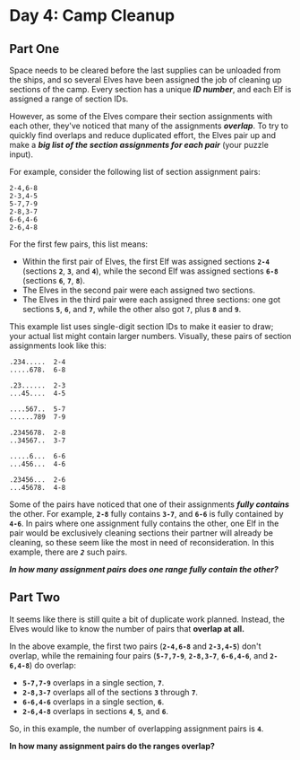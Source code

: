 # Day 4: Camp Cleanup

## Part One

Space needs to be cleared before the last supplies can be unloaded from the ships, and so several Elves have been assigned the job of cleaning up sections of the camp. Every section has a unique **_ID number_**, and each Elf is assigned a range of section IDs.

However, as some of the Elves compare their section assignments with each other, they've noticed that many of the assignments **_overlap_**. To try to quickly find overlaps and reduce duplicated effort, the Elves pair up and make a **_big list of the section assignments for each pair_** (your puzzle input).

For example, consider the following list of section assignment pairs:

```
2-4,6-8
2-3,4-5
5-7,7-9
2-8,3-7
6-6,4-6
2-6,4-8

```

For the first few pairs, this list means:

- Within the first pair of Elves, the first Elf was assigned sections **`2-4`** (sections **`2`**, **`3`**, and **`4`**), while the second Elf was assigned sections **`6-8`** (sections **`6`**, **`7`**, **`8`**).
- The Elves in the second pair were each assigned two sections.
- The Elves in the third pair were each assigned three sections: one got sections **`5`**, **`6`**, and **`7`**, while the other also got `7`, plus **`8`** and **`9`**.

This example list uses single-digit section IDs to make it easier to draw; your actual list might contain larger numbers. Visually, these pairs of section assignments look like this:

```
.234.....  2-4
.....678.  6-8

.23......  2-3
...45....  4-5

....567..  5-7
......789  7-9

.2345678.  2-8
..34567..  3-7

.....6...  6-6
...456...  4-6

.23456...  2-6
...45678.  4-8

```

Some of the pairs have noticed that one of their assignments **_fully contains_** the other. For example, **`2-8`** fully contains **`3-7`**, and **`6-6`** is fully contained by **`4-6`**. In pairs where one assignment fully contains the other, one Elf in the pair would be exclusively cleaning sections their partner will already be cleaning, so these seem like the most in need of reconsideration. In this example, there are **_`2`_** such pairs.

**_In how many assignment pairs does one range fully contain the other?_**

## Part Two

It seems like there is still quite a bit of duplicate work planned. Instead, the Elves would like to know the number of pairs that **overlap at all.**

In the above example, the first two pairs (**`2-4,6-8`** and **`2-3,4-5`**) don't overlap, while the remaining four pairs (**`5-7,7-9`**, **`2-8,3-7`**, **`6-6,4-6`**, and **`2-6,4-8`**) do overlap:

- **`5-7,7-9`** overlaps in a single section, **`7`**.
- **`2-8,3-7`** overlaps all of the sections **`3`** through **`7`**.
- **`6-6,4-6`** overlaps in a single section, **`6`**.
- **`2-6,4-8`** overlaps in sections **`4`**, **`5`**, and **`6`**.

So, in this example, the number of overlapping assignment pairs is **`4`**.

**In how many assignment pairs do the ranges overlap?**
